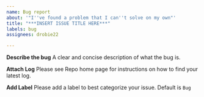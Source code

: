 ```yaml
---
name: Bug report
about: '"I''ve found a problem that I can''t solve on my own"'
title: "***INSERT ISSUE TITLE HERE***"
labels: bug
assignees: drobie22

---
```


**Describe the bug**
A clear and concise description of what the bug is.

**Attach Log**
Please see Repo home page for instructions on how to find your latest log. 

**Add Label**
Please add a label to best categorize your issue. Default is `Bug`
